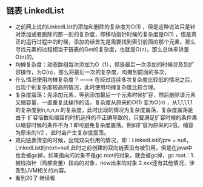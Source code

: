 ## 链表 LinkedList

- 之前网上说的LinkedList的添加和删除的复杂度为O(1) ，但是这种说法只是针对添加或者删除的那一刻的复杂度，即移动指针时候的复杂度是O(1) ，但是真正的运行过程中的时候，添加的话首先是需要找到索引前面的那个元素，那么寻找元素的过程相当于链表的Get的复杂度，也就是O(n)，那么总体来讲是O(n)的。
- 均摊复杂度：动态数组每次添加为O（1），但是最后一次添加的时候涉及到扩容操作，为O(n)，那么将最后一次的复杂度，均摊到前面的多次，
- 什么情况使用均摊复杂度？---> 在经过连续多次复杂度比较低的情况之后，出现个别复杂度较高的情况，此时使用均摊复杂度比较合理。
- 复杂度震荡：先添加元素，等到添加最后一个元素时候扩容，然后删除该元素又缩容量，一直重复此操作的话，复杂度从原来的O(1) 变为O(n) ，从1,1,1,1,1 的复杂度到n,n,n,n 的复杂度，此时出现的情况为复杂度震荡，复杂度震荡是由于 扩容倍数和缩容的时机选择的不正确导致的，只要满足扩容时候的条件乘以缩容时候的条件不为 1 即可避免复杂度震荡。例如扩容为原来的2倍，缩容为原来的1/2 ，此时会产生复杂度震荡。
- 双向链表清空的时候，出现双向引用的情况，即：LinkedList的pre = null，LinkedList的next=null,此时之前创建的双向链表没有被引用，但是在java中也会被gc掉，如果指向的对象不是gc root的对象，就会被gc掉，gc root：1.被栈指针（局部变量）指向的对象，new出来的对象 2.xxx还有其他情况，涉及到JVM相关的内容。
- 看到20了 继续看